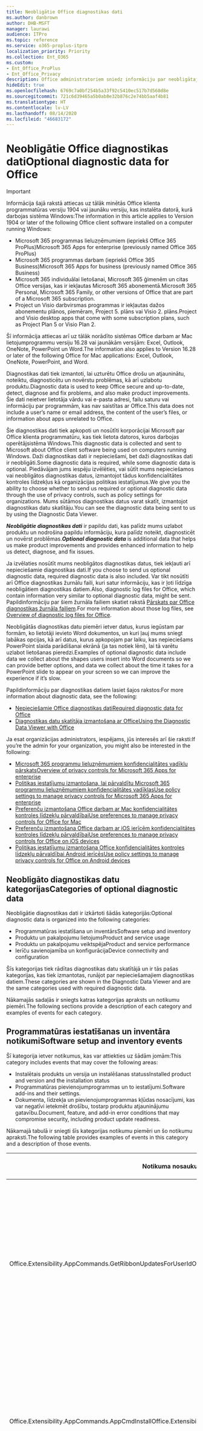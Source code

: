 ```yaml
---
title: Neobligātie Office diagnostikas dati
ms.author: danbrown
author: DHB-MSFT
manager: laurawi
audience: ITPro
ms.topic: reference
ms.service: o365-proplus-itpro
localization_priority: Priority
ms.collection: Ent_O365
ms.custom:
- Ent_Office_ProPlus
- Ent_Office_Privacy
description: Office administratoriem sniedz informāciju par neobligātajiem Office diagnostikas datiem, tostarp dažus notikumu piemērus.
hideEdit: true
ms.openlocfilehash: 6769c7a0bf254b5a33f92c5410ec517b7d568d8e
ms.sourcegitcommit: 721c6d39465a5b0ab8e32b876c2e74bb5aaf4b81
ms.translationtype: HT
ms.contentlocale: lv-LV
ms.lasthandoff: 08/14/2020
ms.locfileid: "46683172"
---
```

# <a name="optional-diagnostic-data-for-office"></a><span data-ttu-id="3c87e-103">Neobligātie Office diagnostikas dati</span><span class="sxs-lookup"><span data-stu-id="3c87e-103">Optional diagnostic data for Office</span></span>

> [!IMPORTANT]
> <span data-ttu-id="3c87e-104">Informācija šajā rakstā attiecas uz tālāk minētās Office klienta programmatūras versiju 1904 vai jaunāku versiju, kas instalēta datorā, kurā darbojas sistēma Windows:</span><span class="sxs-lookup"><span data-stu-id="3c87e-104">The information in this article applies to Version 1904 or later of the following Office client software installed on a computer running Windows:</span></span>
> - <span data-ttu-id="3c87e-105">Microsoft 365 programmas lieluzņēmumiem (iepriekš Office 365 ProPlus)</span><span class="sxs-lookup"><span data-stu-id="3c87e-105">Microsoft 365 Apps for enterprise (previously named Office 365 ProPlus)</span></span>
> - <span data-ttu-id="3c87e-106">Microsoft 365 programmas darbam (iepriekš Office 365 Business)</span><span class="sxs-lookup"><span data-stu-id="3c87e-106">Microsoft 365 Apps for business (previously named Office 365 Business)</span></span>
> - <span data-ttu-id="3c87e-107">Microsoft 365 individuālai lietošanai, Microsoft 365 ģimenēm un citas Office versijas, kas ir iekļautas Microsoft 365 abonementā.</span><span class="sxs-lookup"><span data-stu-id="3c87e-107">Microsoft 365 Personal, Microsoft 365 Family, or other versions of Office that are part of a Microsoft 365 subscription.</span></span>
> - <span data-ttu-id="3c87e-108">Project un Visio darbvirsmas programmas ir iekļautas dažos abonementu plānos, piemēram, Project 5. plāns vai Visio 2. plāns.</span><span class="sxs-lookup"><span data-stu-id="3c87e-108">Project and Visio desktop apps that come with some subscription plans, such as Project Plan 5 or Visio Plan 2.</span></span>
>
> <span data-ttu-id="3c87e-109">Šī informācija attiecas arī uz tālāk norādīto sistēmas Office darbam ar Mac lietojumprogrammu versiju 16.28 vai jaunākām versijām: Excel, Outlook, OneNote, PowerPoint un Word.</span><span class="sxs-lookup"><span data-stu-id="3c87e-109">The information also applies to Version 16.28 or later of the following Office for Mac applications: Excel, Outlook, OneNote, PowerPoint, and Word.</span></span>

<span data-ttu-id="3c87e-110">Diagnostikas dati tiek izmantoti, lai uzturētu Office drošu un atjauninātu, noteiktu, diagnosticētu un novērstu problēmas, kā arī uzlabotu produktu.</span><span class="sxs-lookup"><span data-stu-id="3c87e-110">Diagnostic data is used to keep Office secure and up-to-date, detect, diagnose and fix problems, and also make product improvements.</span></span> <span data-ttu-id="3c87e-111">Šie dati neietver lietotāja vārdu vai e-pasta adresi, failu saturu vai informāciju par programmām, kas nav saistītas ar Office.</span><span class="sxs-lookup"><span data-stu-id="3c87e-111">This data does not include a user’s name or email address, the content of the user’s files, or information about apps unrelated to Office.</span></span>

<span data-ttu-id="3c87e-112">Šie diagnostikas dati tiek apkopoti un nosūtīti korporācijai Microsoft par Office klienta programmatūru, kas tiek lietota datoros, kuros darbojas operētājsistēma Windows.</span><span class="sxs-lookup"><span data-stu-id="3c87e-112">This diagnostic data is collected and sent to Microsoft about Office client software being used on computers running Windows.</span></span> <span data-ttu-id="3c87e-113">Daži diagnostikas dati ir nepieciešami, bet daži diagnostikas dati ir neobligāti.</span><span class="sxs-lookup"><span data-stu-id="3c87e-113">Some diagnostic data is required, while some diagnostic data is optional.</span></span> <span data-ttu-id="3c87e-114">Piedāvājam jums iespēju izvēlēties, vai sūtīt mums nepieciešamos vai neobligātos diagnostikas datus, izmantojot tādus konfidencialitātes kontroles līdzekļus kā organizācijas politikas iestatījumus.</span><span class="sxs-lookup"><span data-stu-id="3c87e-114">We give you the ability to choose whether to send us required or optional diagnostic data through the use of privacy controls, such as policy settings for organizations.</span></span> <span data-ttu-id="3c87e-115">Mums sūtāmos diagnostikas datus varat skatīt, izmantojot diagnostikas datu skatītāju.</span><span class="sxs-lookup"><span data-stu-id="3c87e-115">You can see the diagnostic data being sent to us by using the Diagnostic Data Viewer.</span></span>

<span data-ttu-id="3c87e-116">***Neobligātie diagnostikas dati*** ir papildu dati, kas palīdz mums uzlabot produktu un nodrošina papildu informāciju, kura palīdz noteikt, diagnosticēt un novērst problēmas.</span><span class="sxs-lookup"><span data-stu-id="3c87e-116">***Optional diagnostic data*** is additional data that helps us make product improvements and provides enhanced information to help us detect, diagnose, and fix issues.</span></span>

<span data-ttu-id="3c87e-117">Ja izvēlaties nosūtīt mums neobligātos diagnostikas datus, tiek iekļauti arī nepieciešamie diagnostikas dati.</span><span class="sxs-lookup"><span data-stu-id="3c87e-117">If you choose to send us optional diagnostic data, required diagnostic data is also included.</span></span> <span data-ttu-id="3c87e-118">Var tikt nosūtīti arī Office diagnostikas žurnālu faili, kuri satur informāciju, kas ir ļoti līdzīga neobligātiem diagnostikas datiem.</span><span class="sxs-lookup"><span data-stu-id="3c87e-118">Also, diagnostic log files for Office, which contain information very similar to optional diagnostic data, might be sent.</span></span> <span data-ttu-id="3c87e-119">Papildinformāciju par šiem žurnāla failiem skatiet rakstā [Pārskats par Office diagnostikas žurnāla failiem](https://support.microsoft.com/office/fba86aac-70dc-4858-ae1f-ec2034346cdf).</span><span class="sxs-lookup"><span data-stu-id="3c87e-119">For more information about those log files, see [Overview of diagnostic log files for Office](https://support.microsoft.com/office/fba86aac-70dc-4858-ae1f-ec2034346cdf).</span></span>

<span data-ttu-id="3c87e-120">Neobligātās diagnostikas datu piemēri ietver datus, kurus iegūstam par formām, ko lietotāji ievieto Word dokumentos, un kuri ļauj mums sniegt labākas opcijas, kā arī datus, kurus apkopojam par laiku, kas nepieciešams PowerPoint slaida parādīšanai ekrānā (ja tas notiek lēni), lai tā varētu uzlabot lietošanas pieredzi.</span><span class="sxs-lookup"><span data-stu-id="3c87e-120">Examples of optional diagnostic data include data we collect about the shapes users insert into Word documents so we can provide better options, and data we collect about the time it takes for a PowerPoint slide to appear on your screen so we can improve the experience if it’s slow.</span></span>

<span data-ttu-id="3c87e-121">Papildinformāciju par diagnostikas datiem lasiet šajos rakstos:</span><span class="sxs-lookup"><span data-stu-id="3c87e-121">For more information about diagnostic data, see the following:</span></span>

- [<span data-ttu-id="3c87e-122">Nepieciešamie Office diagnostikas dati</span><span class="sxs-lookup"><span data-stu-id="3c87e-122">Required diagnostic data for Office</span></span>](required-diagnostic-data.md)
- [<span data-ttu-id="3c87e-123">Diagnostikas datu skatītāja izmantošana ar Office</span><span class="sxs-lookup"><span data-stu-id="3c87e-123">Using the Diagnostic Data Viewer with Office</span></span>](https://support.office.com/article/cf761ce9-d805-4c60-a339-4e07f3182855)

<span data-ttu-id="3c87e-124">Ja esat organizācijas administrators, iespējams, jūs interesēs arī šie raksti:</span><span class="sxs-lookup"><span data-stu-id="3c87e-124">If you’re the admin for your organization, you might also be interested in the following:</span></span>

- [<span data-ttu-id="3c87e-125">Microsoft 365 programmu lieluzņēmumiem konfidencialitātes vadīklu pārskats</span><span class="sxs-lookup"><span data-stu-id="3c87e-125">Overview of privacy controls for Microsoft 365 Apps for enterprise</span></span>](overview-privacy-controls.md)
- [<span data-ttu-id="3c87e-126">Politikas iestatījumu izmantošana, lai pārvaldītu Microsoft 365 programmu lieluzņēmumiem konfidencialitātes vadīklas</span><span class="sxs-lookup"><span data-stu-id="3c87e-126">Use policy settings to manage privacy controls for Microsoft 365 Apps for enterprise</span></span>](manage-privacy-controls.md)
- [<span data-ttu-id="3c87e-127">Preferenču izmantošana Office darbam ar Mac konfidencialitātes kontroles līdzekļu pārvaldībai</span><span class="sxs-lookup"><span data-stu-id="3c87e-127">Use preferences to manage privacy controls for Office for Mac</span></span>](mac-privacy-preferences.md)
- [<span data-ttu-id="3c87e-128">Preferenču izmantošana Office darbam ar iOS ierīcēm konfidencialitātes kontroles līdzekļu pārvaldībai</span><span class="sxs-lookup"><span data-stu-id="3c87e-128">Use preferences to manage privacy controls for Office on iOS devices</span></span>](ios-privacy-preferences.md)
- [<span data-ttu-id="3c87e-129">Politikas iestatījumu izmantošana Office konfidencialitātes kontroles līdzekļu pārvaldībai Android ierīcēs</span><span class="sxs-lookup"><span data-stu-id="3c87e-129">Use policy settings to manage privacy controls for Office on Android devices</span></span>](android-privacy-controls.md)

## <a name="categories-of-optional-diagnostic-data"></a><span data-ttu-id="3c87e-130">Neobligāto diagnostikas datu kategorijas</span><span class="sxs-lookup"><span data-stu-id="3c87e-130">Categories of optional diagnostic data</span></span>

<span data-ttu-id="3c87e-131">Neobligātie diagnostikas dati ir izkārtoti šādās kategorijās:</span><span class="sxs-lookup"><span data-stu-id="3c87e-131">Optional diagnostic data is organized into the following categories:</span></span>

- <span data-ttu-id="3c87e-132">Programmatūras iestatīšana un inventārs</span><span class="sxs-lookup"><span data-stu-id="3c87e-132">Software setup and inventory</span></span>
- <span data-ttu-id="3c87e-133">Produktu un pakalpojumu lietojums</span><span class="sxs-lookup"><span data-stu-id="3c87e-133">Product and service usage</span></span>
- <span data-ttu-id="3c87e-134">Produktu un pakalpojumu veiktspēja</span><span class="sxs-lookup"><span data-stu-id="3c87e-134">Product and service performance</span></span>
- <span data-ttu-id="3c87e-135">Ierīču savienojamība un konfigurācija</span><span class="sxs-lookup"><span data-stu-id="3c87e-135">Device connectivity and configuration</span></span>

<span data-ttu-id="3c87e-136">Šīs kategorijas tiek rādītas diagnostikas datu skatītājā un ir tās pašas kategorijas, kas tiek izmantotas, runājot par nepieciešamajiem diagnostikas datiem.</span><span class="sxs-lookup"><span data-stu-id="3c87e-136">These categories are shown in the Diagnostic Data Viewer and are the same categories used with required diagnostic data.</span></span>

<span data-ttu-id="3c87e-137">Nākamajās sadaļās ir sniegts katras kategorijas apraksts un notikumu piemēri.</span><span class="sxs-lookup"><span data-stu-id="3c87e-137">The following sections provide a description of each category and examples of events for each category.</span></span>

## <a name="software-setup-and-inventory-events"></a><span data-ttu-id="3c87e-138">Programmatūras iestatīšanas un inventāra notikumi</span><span class="sxs-lookup"><span data-stu-id="3c87e-138">Software setup and inventory events</span></span>

<span data-ttu-id="3c87e-139">Šī kategorija ietver notikumus, kas var attiekties uz šādām jomām:</span><span class="sxs-lookup"><span data-stu-id="3c87e-139">This category includes events that may cover the following areas:</span></span>

- <span data-ttu-id="3c87e-140">Instalētais produkts un versija un instalēšanas statuss</span><span class="sxs-lookup"><span data-stu-id="3c87e-140">Installed product and version and the installation status</span></span>
- <span data-ttu-id="3c87e-141">Programmatūras pievienojumprogrammas un to iestatījumi.</span><span class="sxs-lookup"><span data-stu-id="3c87e-141">Software add-ins and their settings.</span></span>
- <span data-ttu-id="3c87e-142">Dokumenta, līdzekļa un pievienojumprogrammas kļūdas nosacījumi, kas var negatīvi ietekmēt drošību, tostarp produktu atjauninājumu gatavību.</span><span class="sxs-lookup"><span data-stu-id="3c87e-142">Document, feature, and add-in error conditions that may compromise security, including product update readiness.</span></span>

<span data-ttu-id="3c87e-143">Nākamajā tabulā ir sniegti šīs kategorijas notikumu piemēri un šo notikumu apraksti.</span><span class="sxs-lookup"><span data-stu-id="3c87e-143">The following table provides examples of events in this category and a description of those events.</span></span>

| <span data-ttu-id="3c87e-144">**Notikuma nosaukums**</span><span class="sxs-lookup"><span data-stu-id="3c87e-144">**Event name**</span></span>   | <span data-ttu-id="3c87e-145">**Notikuma apraksts**</span><span class="sxs-lookup"><span data-stu-id="3c87e-145">**Event description**</span></span>  |
| ---- | ---- |
| <span data-ttu-id="3c87e-146">Office.Extensibility.AppCommands.GetRibbonUpdatesForUserId</span><span class="sxs-lookup"><span data-stu-id="3c87e-146">Office.Extensibility.AppCommands.GetRibbonUpdatesForUserId</span></span> | <span data-ttu-id="3c87e-147">Šis notikums norāda, vai Word sekmīgi atjaunina lenti Word lietotāja interfeisā, kad lietotājs maina savu identitāti.</span><span class="sxs-lookup"><span data-stu-id="3c87e-147">This event indicates whether Word successfully updates the Ribbon in the Word User Interface when the user changes their identity.</span></span> <span data-ttu-id="3c87e-148">Šo gadījumu izmantojam, lai noteiktu nepareizas iestatīšanas un citas problēmas, kas var ietekmēt Office lietotāja interfeisu.</span><span class="sxs-lookup"><span data-stu-id="3c87e-148">We use this event to detect incorrect setup and other issues that would affect the Office user interface.</span></span> |
| <span data-ttu-id="3c87e-149">Office.Extensibility.AppCommands.AppCmdInstall</span><span class="sxs-lookup"><span data-stu-id="3c87e-149">Office.Extensibility.AppCommands.AppCmdInstall</span></span>   | <span data-ttu-id="3c87e-150">Šis notikums sniedz informāciju par Office pievienojumprogrammu, kas lietotājam ir instalēta, tostarp programma ID, operētājsistēmas būvējumu un versiju, instalēšanas sekmēm un instalēšanas ilgumu.</span><span class="sxs-lookup"><span data-stu-id="3c87e-150">This event provides information about the Office add-in that the user has installed, including app ID, operating system build and version, success of installation, and duration of install.</span></span>  |

## <a name="product-and-service-usage-events"></a><span data-ttu-id="3c87e-151">Produktu un pakalpojumu lietojuma notikumi</span><span class="sxs-lookup"><span data-stu-id="3c87e-151">Product and service usage events</span></span>

<span data-ttu-id="3c87e-152">Šī kategorija ietver notikumus, kas var attiekties uz šādām jomām:</span><span class="sxs-lookup"><span data-stu-id="3c87e-152">This category includes events that may cover the following areas:</span></span>

- <span data-ttu-id="3c87e-153">Programmas funkcionalitātes sekmes.</span><span class="sxs-lookup"><span data-stu-id="3c87e-153">Success of application functionality.</span></span> <span data-ttu-id="3c87e-154">Attiecas tikai uz programmas un dokumentu atvēršanu un aizvēršanu, failu rediģēšana un failu koplietošanu (sadarbību).</span><span class="sxs-lookup"><span data-stu-id="3c87e-154">Limited to opening and closing of the application and documents, file editing, and file sharing (collaboration).</span></span>
- <span data-ttu-id="3c87e-155">Nosaka, vai ir notikuši konkrēti līdzekļu notikumi, piemēram, startēšana vai apturēšana, un vai līdzeklis darbojas.</span><span class="sxs-lookup"><span data-stu-id="3c87e-155">Determination if specific feature events have occurred, such as start or stop, and if feature is running.</span></span>
- <span data-ttu-id="3c87e-156">Office pieejamības līdzekļi</span><span class="sxs-lookup"><span data-stu-id="3c87e-156">Office accessibility features</span></span>

<span data-ttu-id="3c87e-157">Nākamajā tabulā ir sniegti šīs kategorijas notikumu piemēri un šo notikumu apraksti.</span><span class="sxs-lookup"><span data-stu-id="3c87e-157">The following table provides examples of events in this category and a description of those events.</span></span>

| <span data-ttu-id="3c87e-158">**Notikuma nosaukums**</span><span class="sxs-lookup"><span data-stu-id="3c87e-158">**Event name**</span></span>   | <span data-ttu-id="3c87e-159">**Notikuma apraksts**</span><span class="sxs-lookup"><span data-stu-id="3c87e-159">**Event description**</span></span>  |
| ------ | ------- |
| <span data-ttu-id="3c87e-160">Office.Word.Commanding.Highlight</span><span class="sxs-lookup"><span data-stu-id="3c87e-160">Office.Word.Commanding.Highlight</span></span>  | <span data-ttu-id="3c87e-161">Šis notikums norāda, ka programma Word ir izpildījusi komandu, lai iezīmētu tekstu.</span><span class="sxs-lookup"><span data-stu-id="3c87e-161">This event indicates Word has executed the command to highlight text.</span></span> <span data-ttu-id="3c87e-162">Šo notikumu izmantojam kļūdu noteikšanai teksta iezīmēšana komandā.</span><span class="sxs-lookup"><span data-stu-id="3c87e-162">We use this event to detect errors in the text-highlight command.</span></span>  |
| <span data-ttu-id="3c87e-163">Office.Translator.AddInLoaded</span><span class="sxs-lookup"><span data-stu-id="3c87e-163">Office.Translator.AddInLoaded</span></span>   | <span data-ttu-id="3c87e-164">Periodiskais kontrolziņojums, lai norādītu, ka tulkošanas līdzeklis ir ielādēts un sekmīgi atveidots.</span><span class="sxs-lookup"><span data-stu-id="3c87e-164">A heartbeat to indicate that the translator feature has been loaded and rendered successfully.</span></span>  |
| <span data-ttu-id="3c87e-165">Office.Graphics.GVizInsertShape</span><span class="sxs-lookup"><span data-stu-id="3c87e-165">Office.Graphics.GVizInsertShape</span></span> |<span data-ttu-id="3c87e-166">Izseko formas ievietošanas līdzekļa darbības programmā Word, kā arī ziņo, norādot detalizētu informāciju par ievietoto formu veidiem un avotu.</span><span class="sxs-lookup"><span data-stu-id="3c87e-166">Tracks the usage of the Insert Shape feature in Word and also reports details of types of shapes inserted and from which source.</span></span>| 
| <span data-ttu-id="3c87e-167">Office.PowerPoint.PPT.Desktop.SummaryZoomInsertionRule</span><span class="sxs-lookup"><span data-stu-id="3c87e-167">Office.PowerPoint.PPT.Desktop.SummaryZoomInsertionRule</span></span>   | <span data-ttu-id="3c87e-168">Šis notikums nosaka, vai dokumentā ir kādas sadaļas, kad lietotājs ievieto kopsavilkuma tuvinājumu, un to, vai lietotājs izvēlas dzēst esošās sadaļas.</span><span class="sxs-lookup"><span data-stu-id="3c87e-168">This event determines if there are any sections present in a document when the user is inserting Summary Zoom and if the user chooses to delete existing sections.</span></span> |
| <span data-ttu-id="3c87e-169">Office.Security.SecureReaderHost.ProtectedViewValidation</span><span class="sxs-lookup"><span data-stu-id="3c87e-169">Office.Security.SecureReaderHost.ProtectedViewValidation</span></span> | <span data-ttu-id="3c87e-170">Seko, kad un kāpēc fails tiek atvērts aizsargātā skatā.</span><span class="sxs-lookup"><span data-stu-id="3c87e-170">Tracks when and why a file is opened in Protected View.</span></span> <span data-ttu-id="3c87e-171">Tiek izmantots, lai noteiktu nosacījumus, kur aizsargātais skats, iespējams, netiek pareizi izraisīts, lai pārliecinātos, vai šis līdzeklis darbojas pareizi.</span><span class="sxs-lookup"><span data-stu-id="3c87e-171">Used to diagnose conditions where Protected View may not be correctly triggered to ensure the feature is working properly.</span></span> |

## <a name="product-and-service-performance-events"></a><span data-ttu-id="3c87e-172">Produktu un pakalpojumu veiktspējas notikumi</span><span class="sxs-lookup"><span data-stu-id="3c87e-172">Product and service performance events</span></span>

<span data-ttu-id="3c87e-173">Šī kategorija ietver notikumus, kas var attiekties uz šādām jomām:</span><span class="sxs-lookup"><span data-stu-id="3c87e-173">This category includes events that may cover the following areas:</span></span>

- <span data-ttu-id="3c87e-174">Neparedzēta iziešana no programmas (avārijas) un programmas stāvoklis brīdī, kad tas notika.</span><span class="sxs-lookup"><span data-stu-id="3c87e-174">Unexpected application exits (crashes) and the state of the application when that happens.</span></span>
- <span data-ttu-id="3c87e-175">Slikts atbildes laiks vai slikta veiktspēja tādos scenārijos kā programmas startēšana vai faila atvēršana.</span><span class="sxs-lookup"><span data-stu-id="3c87e-175">Poor response time or performance for scenarios such as application start up or opening a file.</span></span>
- <span data-ttu-id="3c87e-176">Līdzekļa funkcionalitātes vai lietošanas iespēju kļūdas.</span><span class="sxs-lookup"><span data-stu-id="3c87e-176">Errors in functionality of a feature or user experience.</span></span>

<span data-ttu-id="3c87e-177">Nākamajā tabulā ir sniegti šīs kategorijas notikumu piemēri un šo notikumu apraksti.</span><span class="sxs-lookup"><span data-stu-id="3c87e-177">The following table provides examples of events in this category and a description of those events.</span></span>

| <span data-ttu-id="3c87e-178">**Notikuma nosaukums**</span><span class="sxs-lookup"><span data-stu-id="3c87e-178">**Event name**</span></span>    | <span data-ttu-id="3c87e-179">**Notikuma apraksts**</span><span class="sxs-lookup"><span data-stu-id="3c87e-179">**Event description**</span></span>   |
| --------------- | -------------- |
| <span data-ttu-id="3c87e-180">Office.Word.Word.CoreSaveTime100ns</span><span class="sxs-lookup"><span data-stu-id="3c87e-180">Office.Word.Word.CoreSaveTime100ns</span></span>     | <span data-ttu-id="3c87e-181">Šis notikums reģistrē dokumenta saglabāšanas darbības veiktspēju programmā Word.</span><span class="sxs-lookup"><span data-stu-id="3c87e-181">This event logs the performance of a document save activity by Word.</span></span> <span data-ttu-id="3c87e-182">Šo notikumu izmantojam, lai noteiktu kļūdas un veiktspējas problēmas saistībā ar Word dokumenta saglabāšanas darbību.</span><span class="sxs-lookup"><span data-stu-id="3c87e-182">We use this event to detect errors and performance issues in the Word save document activity.</span></span>|
| <span data-ttu-id="3c87e-183">Office.Identity.SignInForWamAccountAad</span><span class="sxs-lookup"><span data-stu-id="3c87e-183">Office.Identity.SignInForWamAccountAad</span></span>  | <span data-ttu-id="3c87e-184">Šis notikums tiek nosūtīts, ja lietotājs Azure Active Directory kontā ir pierakstījies ar tīmekļa konta pārvaldnieka (WAM) bibliotēku.</span><span class="sxs-lookup"><span data-stu-id="3c87e-184">This event is sent when a user is signed in to an Azure Active Directory account with Web Account Manager (WAM) library.</span></span> <span data-ttu-id="3c87e-185">Šis notikums nosūta tādus metadatus kā AppName, AppVersion un ErrorCode, ja notikums neizdevās.</span><span class="sxs-lookup"><span data-stu-id="3c87e-185">This event sends metadata such as AppName, AppVersion, and ErrorCode if the event failed.</span></span> |
| <span data-ttu-id="3c87e-186">Office.PowerPoint.PPT.Desktop.FileOpen.FirstSlideMasterThumbnailRenderTime</span><span class="sxs-lookup"><span data-stu-id="3c87e-186">Office.PowerPoint.PPT.Desktop.FileOpen.FirstSlideMasterThumbnailRenderTime</span></span> | <span data-ttu-id="3c87e-187">Šis notikums apkopo pirmā slaidu šablona sīktēla atveidei programmā PowerPoint nepieciešamo laika ilgumu.</span><span class="sxs-lookup"><span data-stu-id="3c87e-187">This event collects the length of time it takes to render the first slide master thumbnail in PowerPoint.</span></span>  |
| <span data-ttu-id="3c87e-188">Office.Extensibility.Diagnostics</span><span class="sxs-lookup"><span data-stu-id="3c87e-188">Office.Extensibility.Diagnostics</span></span>   | <span data-ttu-id="3c87e-189">Šis notikums sniedz vispārīgu diagnostikas informāciju par Office pievienojumprogrammām, piemēram, avārijas atskaites atkļūdošanas vajadzībām.</span><span class="sxs-lookup"><span data-stu-id="3c87e-189">This event provides general diagnostic information for Office add-ins, such as crash reports for debugging.</span></span>|

## <a name="device-connectivity-and-configuration-events"></a><span data-ttu-id="3c87e-190">Ierīču savienojamības un konfigurācijas notikumi</span><span class="sxs-lookup"><span data-stu-id="3c87e-190">Device connectivity and configuration events</span></span>

<span data-ttu-id="3c87e-191">Šī kategorija ietver notikumus, kas var attiekties uz šādām jomām:</span><span class="sxs-lookup"><span data-stu-id="3c87e-191">This category includes events that may cover the following areas:</span></span>

- <span data-ttu-id="3c87e-192">Tīkla savienojuma statuss un ierīces iestatījumi, piemēram, atmiņas iestatījumi.</span><span class="sxs-lookup"><span data-stu-id="3c87e-192">Network connection state and device settings, such as memory.</span></span>

<span data-ttu-id="3c87e-193">Nākamajā tabulā ir sniegti šīs kategorijas notikumu piemēri un šo notikumu apraksti.</span><span class="sxs-lookup"><span data-stu-id="3c87e-193">The following table provides examples of events in this category and a description of those events.</span></span>

| <span data-ttu-id="3c87e-194">**Notikuma nosaukums**</span><span class="sxs-lookup"><span data-stu-id="3c87e-194">**Event name**</span></span>                    | <span data-ttu-id="3c87e-195">**Notikuma apraksts**</span><span class="sxs-lookup"><span data-stu-id="3c87e-195">**Event description**</span></span>                                                                                                                                                     |
| ------ | ----- |
| <span data-ttu-id="3c87e-196">Office.Graphics.ArtViewValidate</span><span class="sxs-lookup"><span data-stu-id="3c87e-196">Office.Graphics.ArtViewValidate</span></span> | <span data-ttu-id="3c87e-197">Šis notikums reģistrē grafiskā skata, kas atbalsta grafikas lietotāja interfeisu, validācijas rezultātus.</span><span class="sxs-lookup"><span data-stu-id="3c87e-197">This event logs validation the results of Graphics View that supports Graphics User Interface.</span></span> <span data-ttu-id="3c87e-198">Šo notikumu izmantojam, lai apkopotu lietojuma un kļūdu datus saistībā ar grafikas atveidi.</span><span class="sxs-lookup"><span data-stu-id="3c87e-198">We use the event to collect usage and error data about graphics rendering.</span></span> |
| <span data-ttu-id="3c87e-199">Office.Graphics.ARCExceptionScope</span><span class="sxs-lookup"><span data-stu-id="3c87e-199">Office.Graphics.ARCExceptionScope</span></span> | <span data-ttu-id="3c87e-200">Šis notikums izseko atveides kļūmes, kas rodas atveides programmā.</span><span class="sxs-lookup"><span data-stu-id="3c87e-200">This event tracks rendering failures coming from the rendering engine.</span></span> |
| <span data-ttu-id="3c87e-201">Office.Extensibility.ODPLatency</span><span class="sxs-lookup"><span data-stu-id="3c87e-201">Office.Extensibility.ODPLatency</span></span>   | <span data-ttu-id="3c87e-202">Šis notikums sniedz informāciju par lietotāja tīkla savienojumu un ātrumu.</span><span class="sxs-lookup"><span data-stu-id="3c87e-202">This event provides information about the user’s network connection and speed.</span></span>     |
